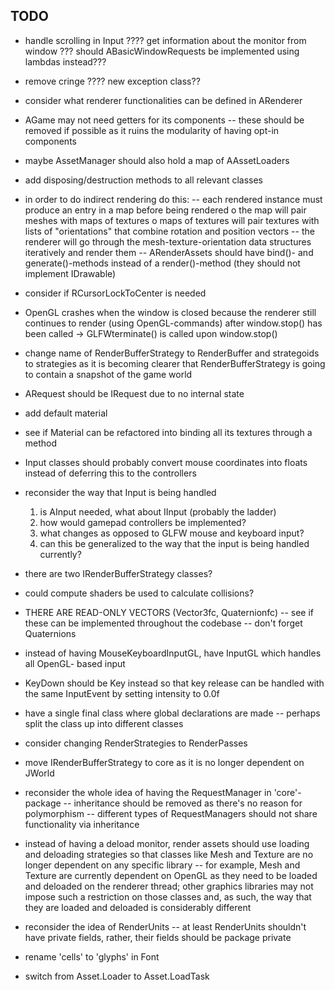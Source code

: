 ## TODO
- handle scrolling in Input
???? get information about the monitor from window
??? should ABasicWindowRequests be implemented using lambdas instead???
- remove cringe
???? new exception class??
- consider what renderer functionalities can be defined in ARenderer
- AGame may not need getters for its components
	-- these should be removed if possible as it ruins the modularity of 
	having opt-in components
- maybe AssetManager should also hold a map of AAssetLoaders
- add disposing/destruction methods to all relevant classes
- in order to do indirect rendering do this:
	-- each rendered instance must produce an entry in a map before being 
	rendered
		o the map will pair meshes with maps of textures
		o maps of textures will pair textures with lists of "orientations"
		that combine rotation and position vectors
	-- the renderer will go through the mesh-texture-orientation data structures
	iteratively and render them
	-- ARenderAssets should have bind()- and generate()-methods instead of a
	render()-method (they should not implement IDrawable)
- consider if RCursorLockToCenter is needed
- OpenGL crashes when the window is closed because the renderer still continues
to render (using OpenGL-commands) after window.stop() has been called
	-> GLFWterminate() is called upon window.stop()
- change name of RenderBufferStrategy to RenderBuffer and strategoids to strategies
as it is becoming clearer that RenderBufferStrategy is going to contain a snapshot
of the game world
- ARequest should be IRequest due to no internal state

- add default material
- see if Material can be refactored into binding all its textures through a method
- Input classes should probably convert mouse coordinates into floats instead of 
deferring this to the controllers
- reconsider the way that Input is being handled
	1. is AInput needed, what about IInput (probably the ladder)
	2. how would gamepad controllers be implemented?
	3. what changes as opposed to GLFW mouse and keyboard input?
	4. can this be generalized to the way that the input is being handled currently?
- there are two IRenderBufferStrategy classes?
- could compute shaders be used to calculate collisions?
- THERE ARE READ-ONLY VECTORS (Vector3fc, Quaternionfc)
	-- see if these can be implemented throughout the codebase
	-- don't forget Quaternions
- instead of having MouseKeyboardInputGL, have InputGL which handles all OpenGL-
based input
- KeyDown should be Key instead so that key release can be handled with the same
InputEvent by setting intensity to 0.0f
- have a single final class where global declarations are made
	-- perhaps split the class up into different classes
- consider changing RenderStrategies to RenderPasses
- move IRenderBufferStrategy to core as it is no longer dependent on JWorld
- reconsider the whole idea of having the RequestManager in 'core'-package
	-- inheritance should be removed as there's no reason for polymorphism
	-- different types of RequestManagers should not share functionality via
	inheritance
- instead of having a deload monitor, render assets should use loading and 
deloading strategies so that classes like Mesh and Texture are no longer dependent
on any specific library
	-- for example, Mesh and Texture are currently dependent on OpenGL as they
	need to be loaded and deloaded on the renderer thread; other graphics libraries
	may not impose such a restriction on those classes and, as such, the way that 
	they are loaded and deloaded is considerably different
- reconsider the idea of RenderUnits
	-- at least RenderUnits shouldn't have private fields, rather, their fields 
	should be package private
- rename 'cells' to 'glyphs' in Font 
- switch from Asset.Loader to Asset.LoadTask

